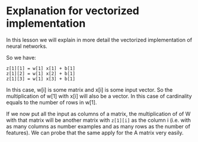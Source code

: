 # Explanation for vectorized implementation

In this lesson we will explain in more detail the vectorized implementation of neural networks.

So we have:

```
z[1][1] = w[1] x[1] + b[1]
z[1][2] = w[1] x[2] + b[1]
z[1][3] = w[1] x[3] + b[1]
```

In this case, w[i] is some matrix and x[i] is some input vector. So the multiplication of w[1] with x[i] will also be a vector. In this case of cardinality equals to the number of rows in w[1].

If we now put all the input as columns of a matrix, the multiplication of of W with that matrix will be another matrix with `z[1][i]` as the column i (i.e. with as many columns as number examples and as many rows as the number of features). We can probe that the same apply for the A matrix very easily.
